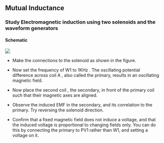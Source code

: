 Mutual Inductance
---

### Study Electromagnetic induction using two solenoids and the waveform generators

#### Schematic 

![](https://fossasia.github.io/pslab-experiments/images/schematics/mutual-inductance.svg)

* Make the connections to the solenoid as shown in the figure.

* Now set the frequency of W1 to 1KHz . The oscillating potential difference across coil A , also called the primary,
results in an oscillating magnetic field.

* Now place the second coil , the secondary, in front of the primary coil such that their magnetic axes are aligned.

* Observe the induced EMF in the secondary, and its correlation to the primary. Try reversing the solenoid direction.

* Confirm that a fixed magnetic field does not induce a voltage, and that the induced voltage is proportional to changing fields only. You can do this by connecting the primary to PV1 rather than W1, and setting a voltage on it.


